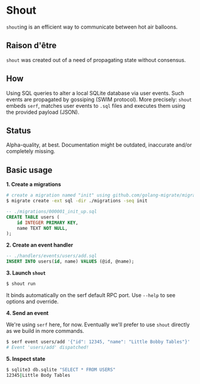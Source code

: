# Shout

`shout`ing is an efficient way to communicate between hot air balloons.

## Raison d'être

`shout` was created out of a need of propagating state without consensus. 

## How

Using SQL queries to alter a local SQLite database via user events. Such events are propagated by gossiping (SWIM protocol). More precisely: `shout` embeds `serf`, matches user events to `.sql` files and executes them using the provided payload (JSON).

## Status

Alpha-quality, at best. Documentation might be outdated, inaccurate and/or completely missing.

## Basic usage

**1. Create a migrations**

```bash
# create a migration named "init" using github.com/golang-migrate/migrate
$ migrate create -ext sql -dir ./migrations -seq init
```

```sql
-- ./migrations/000001_init_up.sql
CREATE TABLE users (
    id INTEGER PRIMARY KEY,
    name TEXT NOT NULL,
);
```

**2. Create an event handler**

```sql
-- ./handlers/events/users/add.sql
INSERT INTO users(id, name) VALUES (@id, @name);
```

**3. Launch `shout`**

```bash
$ shout run
```

It binds automatically on the serf default RPC port. Use `--help` to see options and override.

**4. Send an event**

We're using `serf` here, for now. Eventually we'll prefer to use `shout` directly as we build in more commands.

```bash
$ serf event users/add '{"id": 12345, "name": "Little Bobby Tables"}'
# Event 'users/add' dispatched!
```

**5. Inspect state**

```bash
$ sqlite3 db.sqlite "SELECT * FROM USERS"
12345|Little Body Tables
```

